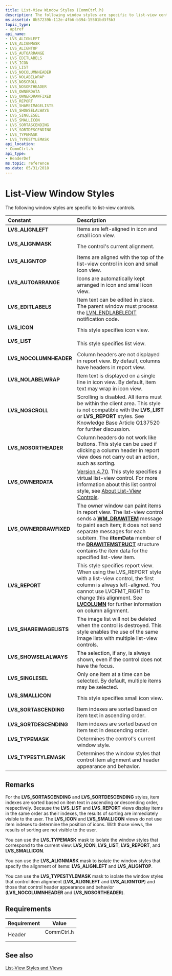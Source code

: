 ```yaml
---
title: List-View Window Styles (CommCtrl.h)
description: The following window styles are specific to list-view controls.
ms.assetid: 8b57239b-112e-4fb6-b394-15501bd3f5b3
topic_type:
- apiref
api_name:
- LVS_ALIGNLEFT
- LVS_ALIGNMASK
- LVS_ALIGNTOP
- LVS_AUTOARRANGE
- LVS_EDITLABELS
- LVS_ICON
- LVS_LIST
- LVS_NOCOLUMNHEADER
- LVS_NOLABELWRAP
- LVS_NOSCROLL
- LVS_NOSORTHEADER
- LVS_OWNERDATA
- LVS_OWNERDRAWFIXED
- LVS_REPORT
- LVS_SHAREIMAGELISTS
- LVS_SHOWSELALWAYS
- LVS_SINGLESEL
- LVS_SMALLICON
- LVS_SORTASCENDING
- LVS_SORTDESCENDING
- LVS_TYPEMASK
- LVS_TYPESTYLEMASK
api_location:
- CommCtrl.h
api_type:
- HeaderDef
ms.topic: reference
ms.date: 05/31/2018
---
```


# List-View Window Styles

The following window styles are specific to list-view controls.



| Constant                                                                                                                                                                        | Description                                                                                                                                                                                                                                                                                                                                                 |
|:--------------------------------------------------------------------------------------------------------------------------------------------------------------------------------|:------------------------------------------------------------------------------------------------------------------------------------------------------------------------------------------------------------------------------------------------------------------------------------------------------------------------------------------------------------|
| <span id="LVS_ALIGNLEFT"></span><span id="lvs_alignleft"></span><dl> <dt>**LVS\_ALIGNLEFT**</dt> </dl>                   | Items are left-aligned in icon and small icon view. <br/>                                                                                                                                                                                                                                                                                             |
| <span id="LVS_ALIGNMASK"></span><span id="lvs_alignmask"></span><dl> <dt>**LVS\_ALIGNMASK**</dt> </dl>                   | The control's current alignment. <br/>                                                                                                                                                                                                                                                                                                                |
| <span id="LVS_ALIGNTOP"></span><span id="lvs_aligntop"></span><dl> <dt>**LVS\_ALIGNTOP**</dt> </dl>                      | Items are aligned with the top of the list-view control in icon and small icon view. <br/>                                                                                                                                                                                                                                                            |
| <span id="LVS_AUTOARRANGE"></span><span id="lvs_autoarrange"></span><dl> <dt>**LVS\_AUTOARRANGE**</dt> </dl>             | Icons are automatically kept arranged in icon and small icon view. <br/>                                                                                                                                                                                                                                                                              |
| <span id="LVS_EDITLABELS"></span><span id="lvs_editlabels"></span><dl> <dt>**LVS\_EDITLABELS**</dt> </dl>                | Item text can be edited in place. The parent window must process the [LVN\_ENDLABELEDIT](lvn-endlabeledit.md) notification code. <br/>                                                                                                                                                                                                               |
| <span id="LVS_ICON"></span><span id="lvs_icon"></span><dl> <dt>**LVS\_ICON**</dt> </dl>                                  | This style specifies icon view. <br/>                                                                                                                                                                                                                                                                                                                 |
| <span id="LVS_LIST"></span><span id="lvs_list"></span><dl> <dt>**LVS\_LIST**</dt> </dl>                                  | This style specifies list view. <br/>                                                                                                                                                                                                                                                                                                                 |
| <span id="LVS_NOCOLUMNHEADER"></span><span id="lvs_nocolumnheader"></span><dl> <dt>**LVS\_NOCOLUMNHEADER**</dt> </dl>    | Column headers are not displayed in report view. By default, columns have headers in report view. <br/>                                                                                                                                                                                                                                               |
| <span id="LVS_NOLABELWRAP"></span><span id="lvs_nolabelwrap"></span><dl> <dt>**LVS\_NOLABELWRAP**</dt> </dl>             | Item text is displayed on a single line in icon view. By default, item text may wrap in icon view. <br/>                                                                                                                                                                                                                                              |
| <span id="LVS_NOSCROLL"></span><span id="lvs_noscroll"></span><dl> <dt>**LVS\_NOSCROLL**</dt> </dl>                      | Scrolling is disabled. All items must be within the client area. This style is not compatible with the **LVS\_LIST** or **LVS\_REPORT** styles. See Knowledge Base Article Q137520 for further discussion. <br/>                                                                                                                                      |
| <span id="LVS_NOSORTHEADER"></span><span id="lvs_nosortheader"></span><dl> <dt>**LVS\_NOSORTHEADER**</dt> </dl>          | Column headers do not work like buttons. This style can be used if clicking a column header in report view does not carry out an action, such as sorting. <br/>                                                                                                                                                                                       |
| <span id="LVS_OWNERDATA"></span><span id="lvs_ownerdata"></span><dl> <dt>**LVS\_OWNERDATA**</dt> </dl>                   | [Version 4.70](common-control-versions.md). This style specifies a virtual list-view control. For more information about this list control style, see [About List-View Controls](list-view-controls-overview.md). <br/>                                                                                                                             |
| <span id="LVS_OWNERDRAWFIXED"></span><span id="lvs_ownerdrawfixed"></span><dl> <dt>**LVS\_OWNERDRAWFIXED**</dt> </dl>    | The owner window can paint items in report view. The list-view control sends a [**WM\_DRAWITEM**](wm-drawitem.md) message to paint each item; it does not send separate messages for each subitem. The **iItemData** member of the [**DRAWITEMSTRUCT**](/windows/win32/api/winuser/ns-winuser-drawitemstruct) structure contains the item data for the specified list-view item. <br/> |
| <span id="LVS_REPORT"></span><span id="lvs_report"></span><dl> <dt>**LVS\_REPORT**</dt> </dl>                            | This style specifies report view. When using the LVS\_REPORT style with a list-view control, the first column is always left-aligned. You cannot use LVCFMT\_RIGHT to change this alignment. See [**LVCOLUMN**](/windows/win32/api/commctrl/ns-commctrl-lvcolumna) for further information on column alignment. <br/>                                                                      |
| <span id="LVS_SHAREIMAGELISTS"></span><span id="lvs_shareimagelists"></span><dl> <dt>**LVS\_SHAREIMAGELISTS**</dt> </dl> | The image list will not be deleted when the control is destroyed. This style enables the use of the same image lists with multiple list-view controls. <br/>                                                                                                                                                                                          |
| <span id="LVS_SHOWSELALWAYS"></span><span id="lvs_showselalways"></span><dl> <dt>**LVS\_SHOWSELALWAYS**</dt> </dl>       | The selection, if any, is always shown, even if the control does not have the focus. <br/>                                                                                                                                                                                                                                                            |
| <span id="LVS_SINGLESEL"></span><span id="lvs_singlesel"></span><dl> <dt>**LVS\_SINGLESEL**</dt> </dl>                   | Only one item at a time can be selected. By default, multiple items may be selected. <br/>                                                                                                                                                                                                                                                            |
| <span id="LVS_SMALLICON"></span><span id="lvs_smallicon"></span><dl> <dt>**LVS\_SMALLICON**</dt> </dl>                   | This style specifies small icon view. <br/>                                                                                                                                                                                                                                                                                                           |
| <span id="LVS_SORTASCENDING"></span><span id="lvs_sortascending"></span><dl> <dt>**LVS\_SORTASCENDING**</dt> </dl>       | Item indexes are sorted based on item text in ascending order. <br/>                                                                                                                                                                                                                                                                                  |
| <span id="LVS_SORTDESCENDING"></span><span id="lvs_sortdescending"></span><dl> <dt>**LVS\_SORTDESCENDING**</dt> </dl>    | Item indexes are sorted based on item text in descending order. <br/>                                                                                                                                                                                                                                                                                 |
| <span id="LVS_TYPEMASK"></span><span id="lvs_typemask"></span><dl> <dt>**LVS\_TYPEMASK**</dt> </dl>                      | Determines the control's current window style. <br/>                                                                                                                                                                                                                                                                                                  |
| <span id="LVS_TYPESTYLEMASK"></span><span id="lvs_typestylemask"></span><dl> <dt>**LVS\_TYPESTYLEMASK**</dt> </dl>       | Determines the window styles that control item alignment and header appearance and behavior. <br/>                                                                                                                                                                                                                                                    |



## Remarks

For the **LVS\_SORTASCENDING** and **LVS\_SORTDESCENDING** styles, item indexes are sorted based on item text in ascending or descending order, respectively. Because the **LVS\_LIST** and **LVS\_REPORT** views display items in the same order as their indexes, the results of sorting are immediately visible to the user. The **LVS\_ICON** and **LVS\_SMALLICON** views do not use item indexes to determine the position of icons. With those views, the results of sorting are not visible to the user.

You can use the **LVS\_TYPEMASK** mask to isolate the window styles that correspond to the current view: **LVS\_ICON**, **LVS\_LIST**, **LVS\_REPORT**, and **LVS\_SMALLICON**.

You can use the **LVS\_ALIGNMASK** mask to isolate the window styles that specify the alignment of items: **LVS\_ALIGNLEFT** and **LVS\_ALIGNTOP**.

You can use the **LVS\_TYPESTYLEMASK** mask to isolate the window styles that control item alignment (**LVS\_ALIGNLEFT** and **LVS\_ALIGNTOP**) and those that control header appearance and behavior (**LVS\_NOCOLUMNHEADER** and **LVS\_NOSORTHEADER**).

## Requirements



| Requirement | Value |
|-------------------|---------------------------------------------------------------------------------------|
| Header<br/> | <dl> <dt>CommCtrl.h</dt> </dl> |



## See also

<dl> <dt>

[List-View Styles and Views](list-view-controls-overview.md)
</dt> </dl>

 

 





